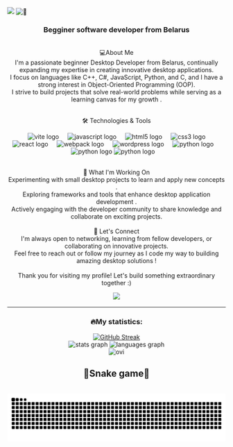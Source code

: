
<div display="flex" flex-wrap="wrap">
  <img width="45%"  src="https://readme-typing-svg.herokuapp.com?font=Jim+Nightshade&size=35&pause=1000&duration=3000&color=FFFFFFC5&multiline=true&height=400&width=400&lines=Together+in+death%2C+woah-woah;Would+you+die+tonight+for+love%3F;Baby%2C+join+in+me+death;Won't+you+dieeeeeeeeee??????????../)"></a>
    <img width="50%" alt="🦑" src="https://i.gifer.com/3Bu6.gif">

</div>
<h3 align="center">Begginer software developer from Belarus</h3>
<br>

<div align="center">
💻About Me <br>
I'm a passionate beginner Desktop Developer from Belarus, continually expanding my expertise in creating innovative desktop applications.  <br>
I focus on languages like C++, C#, JavaScript, Python, and C, and I have a strong interest in Object-Oriented Programming (OOP).  <br>
I strive to build projects that solve real-world problems while serving as a learning canvas for my growth .<br>
<br>

    
🛠️ Technologies & Tools <br>
<div align="center">
  <img width="12" />
  <img src="https://cdn-icons-png.flaticon.com/256/6132/6132222.png" height="40" alt="vite logo"  />
  <img width="12" />
  <img src="https://cdn.jsdelivr.net/gh/devicons/devicon/icons/javascript/javascript-original.svg" height="40" alt="javascript logo"  />
  <img width="12" />
  <img src="https://cdn.jsdelivr.net/gh/devicons/devicon/icons/html5/html5-original.svg" height="40" alt="html5 logo"  />
  <img width="12" />
  <img src="https://cdn.jsdelivr.net/gh/devicons/devicon/icons/css3/css3-original.svg" height="40" alt="css3 logo"  />
  <img width="12" />
  <img src="https://cdn.jsdelivr.net/gh/devicons/devicon/icons/react/react-original.svg" height="40" alt="react logo"  />
  <img width="12" />
  <img src="https://static-00.iconduck.com/assets.00/c-sharp-c-icon-912x1024-j3yidw37.png" height="40" alt="webpack logo"  />
  <img width="12" />
  <img src="https://img.icons8.com/?size=512&id=40670&format=png" height="40" alt="wordpress logo"  />
  <img width="12" />
  <img src="https://skillicons.dev/icons?i=py" height="40" alt="python logo"  />
  <img width="12" />
  <img src="https://img.icons8.com/ios11/512/FFFFFF/github.png" height="40" alt="python logo"  />
  <img src="https://download.logo.wine/logo/Vim_(text_editor)/Vim_(text_editor)-Logo.wine.png" height="40" alt="python logo"  />
  <img width="12" />
</div>
<br>

🚀 What I'm Working On <br>
Experimenting with small desktop projects to learn and apply new concepts . <br>
Exploring frameworks and tools that enhance desktop application development . <br>
Actively engaging with the developer community to share knowledge and collaborate on exciting projects.
<br><br>
🤝 Let's Connect <br>
I'm always open to networking, learning from fellow developers, or collaborating on innovative projects.  <br>
Feel free to reach out or follow my journey as I code my way to building amazing desktop solutions ! <br>
<br>
Thank you for visiting my profile! Let's build something extraordinary together :)
 </div>
 <div align="center"> 
  <a href="antipovalexey476@gmail.com">
    <img src="https://img.shields.io/badge/Gmail-D14836?style=for-the-badge&logo=gmail&logoColor=white"/>
  </a>
</div>
 <hr/>
 
<h3 align="center">🔥My statistics:</h3>
<div align="center">
    <a href="https://git.io/streak-stats"><img src="https://streak-stats.demolab.com?user=semsotsemm&theme=github-dark-blue&border_radius=9" alt="GitHub Streak" /></a>
</div>
<div align="center">
  <img src="https://github-readme-stats.vercel.app/api?username=semsotsemm&hide_title=false&hide_rank=false&show_icons=true&include_all_commits=true&count_private=true&disable_animations=false&theme=dracula&locale=en&hide_border=false&order=1" height="150" alt="stats graph"/>
  <img src="https://github-readme-stats.vercel.app/api/top-langs?username=semsotsemm&locale=en&hide_title=false&layout=compact&card_width=320&langs_count=5&theme=dracula&hide_border=false&order=2" height="150" alt="languages graph"  />
</div>
 <div align="center">
<img width=450 src="https://leetcard.jacoblin.cool/4qkkr1pWqo?theme=wtf&font=Tomorrow" alt="ovi"/>
 </div>
 <div align="center">
  <h2>🐍Snake game🐍</h2>
  <br>
  <img alt="snake eating my contributions" src="https://raw.githubusercontent.com/m0loko/m0loko/output/github-contribution-grid-snake.svg" />
  <br/>
</div> 


    
    
